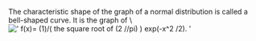 The characteristic shape of the graph of a normal distribution is called
a bell-shaped curve. It is the graph of \\
![' f(x)= (1)/( the square root of (2 //pi)
) exp(-x\^2 /2). '](../dictionary/equation_images/3093.1..png)
